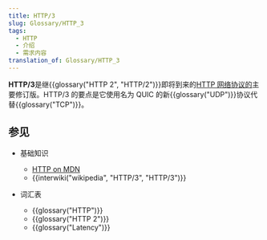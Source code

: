 ```yaml
---
title: HTTP/3
slug: Glossary/HTTP_3
tags:
  - HTTP
  - 介绍
  - 需求内容
translation_of: Glossary/HTTP_3
---
```

**HTTP/3**是继{{glossary("HTTP 2", "HTTP/2")}}即将到来的[HTTP 网络协议的](/zh-CN/docs/Web/HTTP/Basics_of_HTTP)主要修订版。HTTP/3 的要点是它使用名为 QUIC 的新{{glossary("UDP")}}协议代替{{glossary("TCP")}}。

## 参见

- 基础知识

  - [HTTP on MDN](/zh-CN/docs/Web/HTTP)
  - {{interwiki("wikipedia", "HTTP/3", "HTTP/3")}}

- 词汇表

  - {{glossary("HTTP")}}
  - {{glossary("HTTP 2")}}
  - {{glossary("Latency")}}
